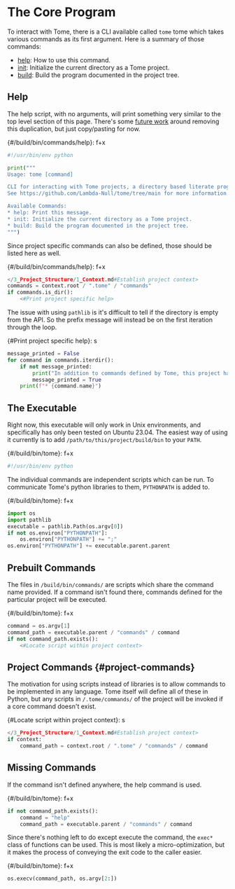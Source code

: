 # The Core Program

To interact with Tome, there is a CLI available called `tome` tome which takes various commands as its first argument. Here is a summary of those commands:

* [help](#Help): How to use this command.
* [init](1_Init.md): Initialize the current directory as a Tome project.
* [build](2_Build.md): Build the program documented in the project tree.

## Help

The help script, with no arguments, will print something very similar to the top level section of this page. There's some [future work](/B_Loose_Ends/Future_Work.md) around removing this duplication, but just copy/pasting for now.

{#/build/bin/commands/help}: f+x
```python
#!/usr/bin/env python

print("""
Usage: tome [command]

CLI for interacting with Tome projects, a directory based literate programming tool.
See https://github.com/Lambda-Null/tome/tree/main for more information.

Available Commands:
* help: Print this message.
* init: Initialize the current directory as a Tome project.
* build: Build the program documented in the project tree.
""")
```

Since project specific commands can also be defined, those should be listed here as well.

{#/build/bin/commands/help}: f+x
```python
</3_Project_Structure/1_Context.md#Establish project context>
commands = context.root / ".tome" / "commands"
if commands.is_dir():
    <#Print project specific help>
```

The issue with using `pathlib` is it's difficult to tell if the directory is empty from the API. So the prefix message will instead be on the first iteration through the loop.

{#Print project specific help}: s
```python
message_printed = False
for command in commands.iterdir():
    if not message_printed:
        print("In addition to commands defined by Tome, this project has the following commands available:")
        message_printed = True
    print(f"* {command.name}")
```

## The Executable

Right now, this executable will only work in Unix environments, and specifically has only been tested on Ubuntu 23.04. The easiest way of using it currently is to add `/path/to/this/project/build/bin` to your `PATH`.

{#/build/bin/tome}: f+x
```python
#!/usr/bin/env python
```

The individual commands are independent scripts which can be run. To communicate Tome's python libraries to them, `PYTHONPATH` is added to.

{#/build/bin/tome}: f+x
```python
import os
import pathlib
executable = pathlib.Path(os.argv[0])
if not os.environ["PYTHONPATH"]:
    os.environ["PYTHONPATH"] += ";"
os.environ["PYTHONPATH"] += executable.parent.parent
```

## Prebuilt Commands

The files in `/build/bin/commands/` are scripts which share the command name provided. If a command isn't found there, commands defined for the particular project will be executed.

{#/build/bin/tome}: f+x
```python
command = os.argv[1]
command_path = executable.parent / "commands" / command
if not command_path.exists():
    <#Locate script within project context>
```

## Project Commands {#project-commands}

The motivation for using scripts instead of libraries is to allow commands to be implemented in any language. Tome itself will define all of these in Python, but any scripts in `/.tome/commands/` of the project will be invoked if a core command doesn't exist.

{#Locate script within project context}: s
```python
</3_Project_Structure/1_Context.md#Establish project context>
if context:
    command_path = context.root / ".tome" / "commands" / command
```

## Missing Commands

If the command isn't defined anywhere, the help command is used.

{#/build/bin/tome}: f+x
```python
if not command_path.exists():
    command = "help"
    command_path = executable.parent / "commands" / command
```

Since there's nothing left to do except execute the command, the `exec*` class of functions can be used. This is most likely a micro-optimization, but it makes the process of conveying the exit code to the caller easier.

{#/build/bin/tome}: f+x
```python
os.execv(command_path, os.argv[2:])
```
